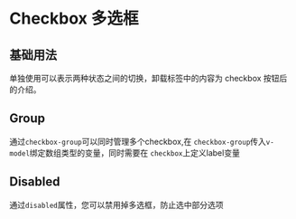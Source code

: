 # Checkbox 多选框

## 基础用法
单独使用可以表示两种状态之间的切换，卸载标签中的内容为
checkbox
按钮后的介绍。

<preview path="./checkbox.vue" title="基础多选框"></preview>

## Group
通过`checkbox-group`可以同时管理多个checkbox,在
`checkbox-group`传入`v-model`绑定数组类型的变量，同时需要在
`checkbox`上定义label变量

<preview path="./checkbox-group.vue" title="多选框"></preview>

## Disabled

通过`disabled`属性，您可以禁用掉多选框，防止选中部分选项

<preview path="./checkbox-disabled.vue" title="多选框"></preview>

